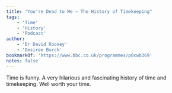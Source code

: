 ```yaml
---
title: "You're Dead to Me – The History of Timekeeping"
tags:
    - 'Time'
    - 'History'
    - 'Podcast'
author:
    - 'Dr David Rooney'
    - 'Desiree Burch'
bookmarkOf: 'https://www.bbc.co.uk/programmes/p0cwb369'
notes: false
---
```


Time is funny. A very hilarious and fascinating history of time and timekeeping. Well worth your time.